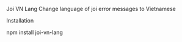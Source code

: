 Joi VN Lang
Change language of joi error messages to Vietnamese

Installation

npm install joi-vn-lang
